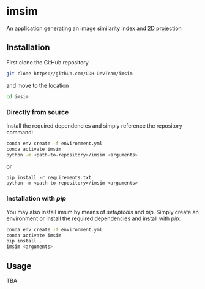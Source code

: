 # imsim
An application generating an image similarity index and 2D projection

## Installation
First clone the GitHub repository
```bash
git clone https://github.com/CDH-DevTeam/imsim
```
and move to the location
```bash
cd imsim
```
### Directly from source
Install the required dependencies and simply reference the repository command:
```bash
conda env create -f environment.yml
conda activate imsim
python -m <path-to-repository>/imsim <arguments>
```
or
```
pip install -r requirements.txt
python -m <path-to-repository>/imsim <arguments>
```

### Installation with *pip*
You may also install imsim by means of *setuptools* and *pip*. Simply create an environment or install the required dependencies and install with *pip*:
```bash
conda env create -f environment.yml
conda activate imsim
pip install .
imsim <arguments>

```
## Usage
TBA